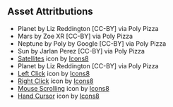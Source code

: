 ## Asset Attritbutions
- Planet by Liz Reddington [CC-BY] via Poly Pizza
- Mars by Zoe XR [CC-BY] via Poly Pizza
- Neptune by Poly by Google [CC-BY] via Poly Pizza
- Sun by Jarlan Perez [CC-BY] via Poly Pizza
- <a target="_blank" href="https://icons8.com/icon/57635/satellites">Satellites</a> icon by <a target="_blank" href="https://icons8.com">Icons8</a>
- Planet by Liz Reddington [CC-BY] via Poly Pizza
- <a target="_blank" href="https://icons8.com/icon/10324/left-click">Left Click</a> icon by <a target="_blank" href="https://icons8.com">Icons8</a>
- <a target="_blank" href="https://icons8.com/icon/10324/right-click">Right Click</a> icon by <a target="_blank" href="https://icons8.com">Icons8</a>
- <a target="_blank" href="https://icons8.com/icon/10331/mouse-scrolling">Mouse Scrolling</a> icon by <a target="_blank" href="https://icons8.com">Icons8</a>
- <a target="_blank" href="https://icons8.com/icon/11205/hand-cursor">Hand Cursor</a> icon by <a target="_blank" href="https://icons8.com">Icons8</a>